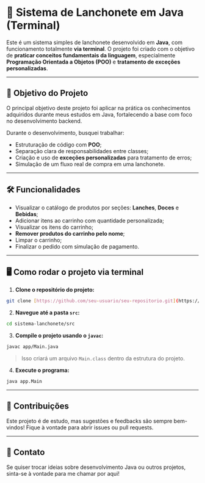 # 🍔 Sistema de Lanchonete em Java (Terminal)

Este é um sistema simples de lanchonete desenvolvido em **Java**, com funcionamento totalmente **via terminal**. O projeto foi criado com o objetivo de **praticar conceitos fundamentais da linguagem**, especialmente **Programação Orientada a Objetos (POO)** e **tratamento de exceções personalizadas**.

---

## 🎯 Objetivo do Projeto

O principal objetivo deste projeto foi aplicar na prática os conhecimentos adquiridos durante meus estudos em Java, fortalecendo a base com foco no desenvolvimento backend.

Durante o desenvolvimento, busquei trabalhar:

- Estruturação de código com **POO**;
- Separação clara de responsabilidades entre classes;
- Criação e uso de **exceções personalizadas** para tratamento de erros;
- Simulação de um fluxo real de compra em uma lanchonete.

---

## 🛠️ Funcionalidades

- Visualizar o catálogo de produtos por seções: **Lanches**, **Doces** e **Bebidas**;
- Adicionar itens ao carrinho com quantidade personalizada;
- Visualizar os itens do carrinho;
- **Remover produtos do carrinho pelo nome**;
- Limpar o carrinho;
- Finalizar o pedido com simulação de pagamento.

---

## 🖥️ Como rodar o projeto via terminal

1. **Clone o repositório do projeto:**

```bash
git clone [https://github.com/seu-usuario/seu-repositorio.git](https://github.com/DevPetter/sistema-lanchonete.git)
```

2. **Navegue até a pasta `src`:**

```bash
cd sistema-lanchonete/src
```

3. **Compile o projeto usando o `javac`:**

```bash
javac app/Main.java
```

> Isso criará um arquivo `Main.class` dentro da estrutura do projeto.

4. **Execute o programa:**

```bash
java app.Main
```

---

## 🚀 Contribuições

Este projeto é de estudo, mas sugestões e feedbacks são sempre bem-vindos! Fique à vontade para abrir issues ou pull requests.

---

## 📩 Contato

Se quiser trocar ideias sobre desenvolvimento Java ou outros projetos, sinta-se à vontade para me chamar por aqui!
